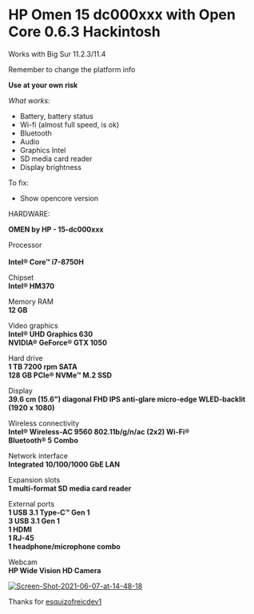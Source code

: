 # HP Omen 15 dc000xxx with Open Core 0.6.3 Hackintosh
Works with Big Sur 11.2.3/11.4


Remember to change the platform info

<b>Use at your own risk</b>




<i>What works:</i>

* Battery, battery status
* Wi-fi (almost full speed, is ok)
* Bluetooth
* Audio
* Graphics Intel
* SD media card reader
* Display brightness

To fix:
* Show opencore version





HARDWARE:
	
<b>OMEN by HP - 15-dc000xxx</b> 

Processor</br>	
<b>Intel® Core™ i7-8750H</b>

Chipset</br>
<b>Intel® HM370</b>

Memory RAM</br>
<b>12 GB</b>

Video graphics</br>
<b>Intel® UHD Graphics 630</b></br>
<b>NVIDIA® GeForce® GTX 1050</b>

Hard drive</br>
<b>1 TB 7200 rpm SATA</b></br>
<b>128 GB PCIe® NVMe™ M.2 SSD</b>

Display</br>
<b>39.6 cm (15.6") diagonal FHD IPS anti-glare micro-edge WLED-backlit (1920 x 1080)</b>

Wireless connectivity</br>
<b>Intel® Wireless-AC 9560 802.11b/g/n/ac (2x2) Wi-Fi® </b></br>
<b>Bluetooth® 5 Combo</b>

Network interface</br>
<b>Integrated 10/100/1000 GbE LAN</b>

Expansion slots</br>
<b>1 multi-format SD media card reader</b>

External ports</br>
<b>1 USB 3.1 Type-C™ Gen 1</br>
3 USB 3.1 Gen 1</br>
1 HDMI</br> 1 RJ-45</br> 1 headphone/microphone combo</b>
</br>
	
Webcam</br>
<b>HP Wide Vision HD Camera </b>














<a href="https://ibb.co/W5pm1Jg"><img src="https://i.ibb.co/9g3Qj5s/Screen-Shot-2021-06-07-at-14-48-18.png" alt="Screen-Shot-2021-06-07-at-14-48-18" border="0"></a>



Thanks for <a href="https://github.com/esquizofreicdev1">esquizofreicdev1</a>

